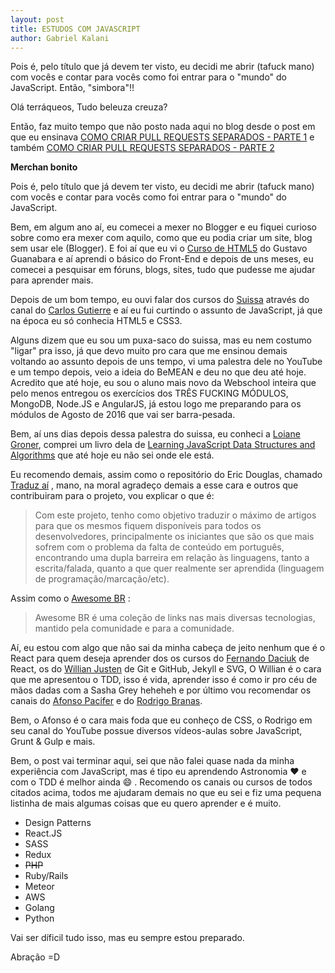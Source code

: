 ```yaml
---
layout: post
title: ESTUDOS COM JAVASCRIPT
author: Gabriel Kalani
---
```


Pois é, pelo título que já devem ter visto, eu decidi me abrir (tafuck mano) com vocês e contar para vocês como foi entrar para o "mundo" do JavaScript.
Então, "simbora"!!

Olá terráqueos,
Tudo beleuza creuza?

Então, faz muito tempo que não posto nada aqui no blog desde o post em que eu ensinava [COMO CRIAR PULL REQUESTS SEPARADOS - PARTE 1](https://gkal19.github.io/2016/07/11/pull-request-separados-1.html) e também [COMO CRIAR PULL REQUESTS SEPARADOS - PARTE 2](https://gkal19.github.io/2016/07/11/pull-request-separados-2.html)

**Merchan bonito**

Pois é, pelo título que já devem ter visto, eu decidi me abrir (tafuck mano) com vocês e contar para vocês como foi entrar para o "mundo" do JavaScript.

Bem, em algum ano aí, eu comecei a mexer no Blogger e eu fiquei curioso sobre como era mexer com aquilo, como que eu podia criar um site, blog sem usar ele (Blogger).
E foi aí que eu vi o [Curso de HTML5](https://www.youtube.com/playlist?list=PLHz_AreHm4dlAnJ_jJtV29RFxnPHDuk9o) do Gustavo Guanabara e aí aprendi o básico do Front-End e depois de uns meses, eu comecei a pesquisar em fóruns, blogs, sites, tudo que pudesse me ajudar para aprender mais.

Depois de um bom tempo, eu ouvi falar dos cursos do [Suissa](https://www.twitter.com/osuissa) através do canal do [Carlos Gutierre](https://www.youtube.com/user/gutiweb) e aí eu fui curtindo o assunto de JavaScript, já que na época eu só conhecia HTML5 e CSS3.

Alguns dizem que eu sou um puxa-saco do suissa, mas eu nem costumo "ligar" pra isso, já que devo muito pro cara que me ensinou demais voltando ao assunto depois de uns tempo, vi uma palestra dele no YouTube e um tempo depois, veio a ideia do BeMEAN e deu no que deu até hoje.
Acredito que até hoje, eu sou o aluno mais novo da Webschool inteira que pelo menos entregou os exercícios dos TRÊS FUCKING MÓDULOS, MongoDB, Node.JS e AngularJS, já estou logo me preparando para os módulos de Agosto de 2016 que vai ser barra-pesada.

Bem, aí uns dias depois dessa palestra do suissa, eu conheci a [Loiane Groner](https://twitter.com/loiane), comprei um livro dela de [Learning JavaScript Data Structures and Algorithms](https://www.amazon.com.br/Learning-JavaScript-Data-Structures-Algorithms/dp/1783554878) que até hoje eu não sei onde ele está.

Eu recomendo demais, assim como o repositório do Eric Douglas, chamado [Traduz aí](https://github.com/ericdouglas/traduz-ai) , mano, na moral agradeço demais a esse cara e outros que contribuiram para o projeto, vou explicar o que é:

> Com este projeto, tenho como objetivo traduzir o máximo de artigos para que os mesmos fiquem disponíveis para todos os desenvolvedores, principalmente os iniciantes que são os que mais sofrem com o problema da falta de conteúdo em português, encontrando uma dupla barreira em relação às linguagens, tanto a escrita/falada, quanto a que quer realmente ser aprendida (linguagem de programação/marcação/etc).

Assim como o [Awesome BR](http://awesome-br.com/#/) :

> Awesome BR é uma coleção de links nas mais diversas tecnologias, mantido pela comunidade e para a comunidade.

Aí, eu estou com algo que não sai da minha cabeça de jeito nenhum que é o React para quem deseja aprender dos os cursos do [Fernando Daciuk](http://blog.da2k.com.br/) de React, os do [Willian Justen](https://willianjusten.com.br/cursos/) de Git e GitHub, Jekyll e SVG, O Willian é o cara que me apresentou o TDD, isso é vida, aprender isso é como ir pro céu de mãos dadas com a Sasha Grey heheheh e por último vou recomendar os canais do [Afonso Pacifer](github.com/afonsopacifer/) e do [Rodrigo Branas](https://www.youtube.com/user/rodrigobranas).

Bem, o Afonso é o cara mais foda que eu conheço de CSS, o Rodrigo em seu canal do YouTube possue diversos vídeos-aulas sobre JavaScript, Grunt & Gulp e mais.

Bem, o post vai terminar aqui, sei que não falei quase nada da minha experiência com JavaScript, mas é tipo eu aprendendo Astronomia :heart: e com o TDD é melhor ainda :smile: .
Recomendo os canais ou cursos de todos citados acima, todos me ajudaram demais no que eu sei e fiz uma pequena listinha de mais algumas coisas que eu quero aprender e é muito.

- Design Patterns
- React.JS
- SASS
- Redux
- ~~PHP~~
- Ruby/Rails
- Meteor
- AWS
- Golang
- Python

Vai ser díficil tudo isso, mas eu sempre estou preparado.

Abração =D
